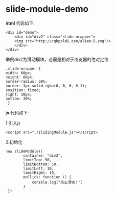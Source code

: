 # slide-module-demo
**html** 代码如下:

	<div id="demo">
	    <div id="div2" class="slide-wrapper">
		<img src="http://cqhpoldi.com/alien-5.png"/>
	    </div>
	</div>
举例div2为滑动模块，必需是相对于浏览器的绝对定位

    .slide-wrapper {
	width: 60px;
	height: 60px;
	border-radius: 50%;
	border: 1px solid rgba(0, 0, 0, 0.1);
	position: fixed;
	right: 10px;
	bottom: 30%;
     }
**js** 代码如下:

1.引入js

    <script src="./slidingModule.js"></script>
2.初始化

    new slideModule({
			container: "div2",
			limitTop: 50,
			limitBottom: 50,
			limitLeft: 10,
			limitRight: 10,
			onClick: function () {
				console.log("点击滑块！")
			}
     })
